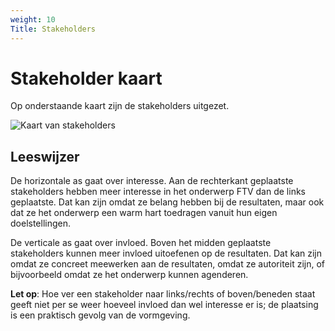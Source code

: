 ```yaml
---
weight: 10
Title: Stakeholders
---
```


# Stakeholder kaart
Op onderstaande kaart zijn de stakeholders uitgezet. 

![Kaart van stakeholders](/ftv/images/stakeholder_map.png)

## Leeswijzer
De horizontale as gaat over interesse. 
Aan de rechterkant geplaatste stakeholders hebben meer interesse in het onderwerp FTV dan de links geplaatste. 
Dat kan zijn omdat ze belang hebben bij de resultaten, maar ook dat ze het onderwerp een warm hart toedragen vanuit hun eigen doelstellingen.

De verticale as gaat over invloed. 
Boven het midden geplaatste stakeholders kunnen meer invloed uitoefenen op de resultaten. 
Dat kan zijn omdat ze concreet meewerken aan de resultaten, omdat ze autoriteit zijn, of bijvoorbeeld omdat ze het onderwerp kunnen agenderen.

**Let op**:
Hoe ver een stakeholder naar links/rechts of boven/beneden staat geeft niet per se weer hoeveel invloed dan wel interesse er is; 
de plaatsing is een praktisch gevolg van de vormgeving.
